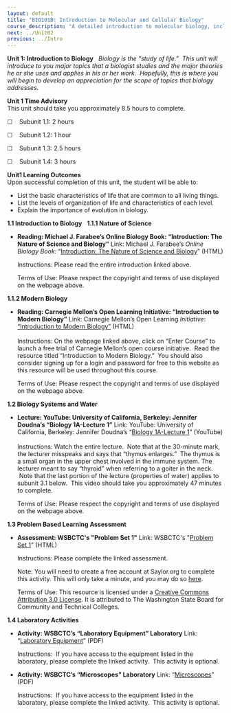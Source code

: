 ```yaml
---
layout: default
title: "BIO101B: Introduction to Molecular and Cellular Biology"
course_description: "A detailed introduction to molecular biology, including proteins, carbohydrates, lipids, and nucleic acids, water, and other compounds that make up the cell. Particular emphasis is placed on the cell membrane, mitosis and meiosis, genetics and gene expression, transcription and translation, and cellular metabolism."
next: ../Unit02
previous: ../Intro
---
```

**Unit 1: Introduction to Biology** <span id="1"></span> 
*Biology is the “study of life.”  This unit will introduce to you major
topics that a biologist studies and the major theories he or she uses
and applies in his or her work.  Hopefully, this is where you will begin
to develop an appreciation for the scope of topics that biology
addresses.*

**Unit 1 Time Advisory**  
This unit should take you approximately 8.5 hours to complete.  
  
 ☐    Subunit 1.1: 2 hours  
  
 ☐    Subunit 1.2: 1 hour  
  
 ☐    Subunit 1.3: 2.5 hours  
  
 ☐    Subunit 1.4: 3 hours

**Unit1 Learning Outcomes**  
Upon successful completion of this unit, the student will be able to:  
-   List the basic characteristics of life that are common to all living
    things.
-   List the levels of organization of life and characteristics of each
    level.
-   Explain the importance of evolution in biology.

**1.1 Introduction to Biology** <span id="1.1"></span> 
**1.1.1 Nature of Science** <span id="1.1.1"></span> 
-   **Reading: Michael J. Farabee’s Online Biology Book: “Introduction:
    The Nature of Science and Biology”**
    Link: Michael J. Farabee’s *Online Biology Book:* “[Introduction:
    The Nature of Science and
    Biology](http://www.emc.maricopa.edu/faculty/farabee/biobk/BioBookintro.html)”
    (HTML)  
      
     Instructions: Please read the entire introduction linked above.  
      
     Terms of Use: Please respect the copyright and terms of use
    displayed on the webpage above.

**1.1.2 Modern Biology** <span id="1.1.2"></span> 
-   **Reading: Carnegie Mellon’s Open Learning Initiative: “Introduction
    to Modern Biology”**
    Link: Carnegie Mellon’s Open Learning *Initiative*: [“Introduction
    to Modern
    Biology”](https://oli.cmu.edu/jcourse/workbook/activity/page?context=f6cf833880020ca6013818bc49c5151d)
    (HTML)  
        
     Instructions: On the webpage linked above, click on “Enter Course”
    to launch a free trial of Carnegie Mellon’s open course initiative.
     Read the resource titled “Introduction to Modern Biology.”  You
    should also consider signing up for a login and password for free to
    this website as this resource will be used throughout this course.  
      
     Terms of Use: Please respect the copyright and terms of use
    displayed on the webpage above.

**1.2 Biology Systems and Water** <span id="1.2"></span> 
-   **Lecture: YouTube: University of California, Berkeley: Jennifer
    Doudna’s “Biology 1A-Lecture 1”**
    Link: YouTube: University of California, Berkeley: Jennifer Doudna’s
    “[Biology 1A-Lecture
    1](http://www.youtube.com/watch?v=7o35W00DTPM&feature=youtu.be&t=11m)”
    (YouTube)  
        
     Instructions: Watch the entire lecture.  Note that at the 30-minute
    mark, the lecturer misspeaks and says that “thymus enlarges.”  The
    thymus is a small organ in the upper chest involved in the immune
    system. The lecturer meant to say “thyroid” when referring to a
    goiter in the neck.  Note that the last portion of the lecture
    (properties of water) applies to subunit 3.1 below.  This video
    should take you approximately 47 minutes to complete.  
      
     Terms of Use: Please respect the copyright and terms of use
    displayed on the webpage above.

**1.3 Problem Based Learning Assessment** <span id="1.3"></span> 
-   **Assessment: WSBCTC's "Problem Set 1"**
    Link: WSBCTC's "[Problem Set
    1](http://school.saylor.org/mod/quiz/view.php?id=1934)" (HTML)  
      
     Instructions: Please complete the linked assessment.  
      
     Note: You will need to create a free account at Saylor.org to
    complete this activity. This will only take a minute, and you may do
    so [here](http://eportfolio.saylor.org/users/sign_up).  
      
     Terms of Use: This resource is licensed under a [Creative Commons
    Attribution 3.0
    License](http://creativecommons.org/licenses/by/3.0/). It is
    attributed to The Washington State Board for Community and Technical
    Colleges.

**1.4 Laboratory Activities** <span id="1.4"></span> 
-   **Activity: WSBCTC’s “Laboratory Equipment” Laboratory**
    Link: “[Laboratory
    Equipment](http://www.saylor.org/site/wp-content/uploads/2011/09/WSBCTC-Lab-Equipment.pdf)”
    (PDF)  
      
     Instructions:  If you have access to the equipment listed in the
    laboratory, please complete the linked activity.  This activity is
    optional.

-   **Activity: WSBCTC’s “Microscopes” Laboratory**
    Link:
    “[Microscopes](http://www.saylor.org/site/wp-content/uploads/2011/09/WSBCTC-Microscopes.pdf)”
    (PDF)  
      
     Instructions:  If you have access to the equipment listed in the
    laboratory, please complete the linked activity.  This activity is
    optional.


